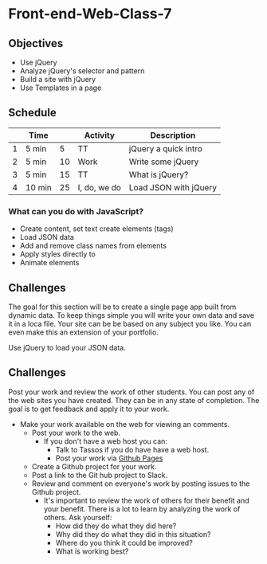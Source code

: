 # Front-end-Web-Class-7

## Objectives

- Use jQuery
- Analyze jQuery's selector and pattern
- Build a site with jQuery
- Use Templates in a page

## Schedule

|   | Time |    | Activity    | Description                         |
|---|------|----|-------------|-------------------------------------|
| 1 | 5 min|  5 | TT          | jQuery a quick intro                |
| 2 | 5 min| 10 | Work        | Write some jQuery                   |
| 3 | 5 min| 15 | TT          | What is jQuery?                     |
| 4 |10 min| 25 | I, do, we do| Load JSON with jQuery               |

### What can you do with JavaScript?

- Create content, set text create elements (tags)
- Load JSON data
- Add and remove class names from elements
- Apply styles directly to 
- Animate elements

## Challenges

The goal for this section will be to create a single page app built from dynamic data. 
To keep things simple you will write your own data and save it in a loca file.
Your site can be be based on any subject you like. You can even make this an extension of your portfolio. 

Use jQuery to load your JSON data. 

## Challenges 

Post your work and review the work of other students. 
You can post any of the web sites you have created. 
They can be in any state of completion. 
The goal is to get feedback and apply it to your work. 

- Make your work available on the web for viewing an comments.
    - Post your work to the web.
        - If you don't have a web host you can: 
            - Talk to Tassos if you do have have a web host. 
            - Post your work via [Github Pages](https://pages.github.com)
    - Create a Github project for your work.
    - Post a link to the Git hub project to Slack. 
    - Review and comment on everyone's work by posting issues to the Github project. 
        - It's important to review the work of others for their benefit and your benefit. 
        There is a lot to learn by analyzing the work of others. Ask yourself:
            - How did they do what they did here? 
            - Why did they do what they did in this situation? 
            - Where do you think it could be improved?
            - What is working best? 
            
    
    
    


